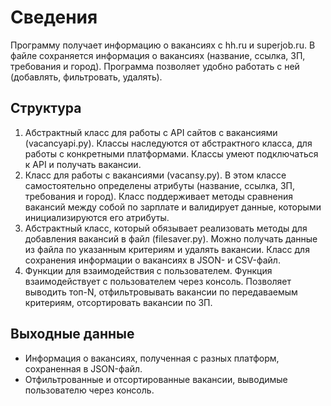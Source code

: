 # Сведения

Программу получает информацию о вакансиях с hh.ru и superjob.ru. В файле сохраняется информация о вакансиях (название, ссылка, ЗП, требования и город). Программа позволяет удобно работать с ней (добавлять, фильтровать, удалять).

## Структура

1. Абстрактный класс для работы с API сайтов с вакансиями (vacancyapi.py). Классы наследуются от абстрактного класса, для работы с конкретными платформами. 
Классы умеют подключаться к API и получать вакансии.
2. Класс для работы с вакансиями (vacansy.py). В этом классе самостоятельно определены атрибуты (название, ссылка, ЗП, требования и город).
Класс поддерживает методы сравнения вакансий между собой по зарплате и валидирует данные, которыми инициализируются его атрибуты.
3. Абстрактный класс, который обязывает реализовать методы для добавления вакансий в файл (filesaver.py). Можно получать данные из файла по указанным критериям и удалять вакансии. Класс для сохранения информации о вакансиях в JSON- и CSV-файл. 
4. Функции для взаимодействия с пользователем. Функция взаимодействует с пользователем через консоль. Позволяет выводить топ-N, отфильтровывать вакансии по передаваемым критериям, отсортировать вакансии по ЗП. 


## Выходные данные

- Информация о вакансиях, полученная с разных платформ, сохраненная в JSON-файл.
- Отфильтрованные и отсортированные вакансии, выводимые пользователю через консоль.
